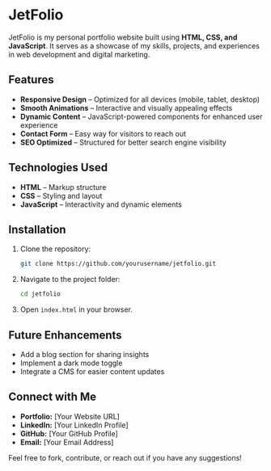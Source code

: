 # JetFolio

JetFolio is my personal portfolio website built using **HTML, CSS, and JavaScript**. It serves as a showcase of my skills, projects, and experiences in web development and digital marketing.

## Features
- **Responsive Design** – Optimized for all devices (mobile, tablet, desktop)
- **Smooth Animations** – Interactive and visually appealing effects
- **Dynamic Content** – JavaScript-powered components for enhanced user experience
- **Contact Form** – Easy way for visitors to reach out
- **SEO Optimized** – Structured for better search engine visibility

## Technologies Used
- **HTML** – Markup structure
- **CSS** – Styling and layout
- **JavaScript** – Interactivity and dynamic elements

## Installation
1. Clone the repository:
   ```sh
   git clone https://github.com/yourusername/jetfolio.git
   ```
2. Navigate to the project folder:
   ```sh
   cd jetfolio
   ```
3. Open `index.html` in your browser.

## Future Enhancements
- Add a blog section for sharing insights
- Implement a dark mode toggle
- Integrate a CMS for easier content updates

## Connect with Me
- **Portfolio:** [Your Website URL]
- **LinkedIn:** [Your LinkedIn Profile]
- **GitHub:** [Your GitHub Profile]
- **Email:** [Your Email Address]

Feel free to fork, contribute, or reach out if you have any suggestions!

